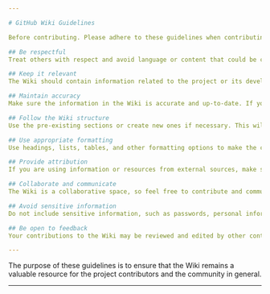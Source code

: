 ```yaml
---

# GitHub Wiki Guidelines

Before contributing. Please adhere to these guidelines when contributing to the ACE2 Wiki.

## Be respectful
Treat others with respect and avoid language or content that could be considered offensive or discriminatory.

## Keep it relevant
The Wiki should contain information related to the project or its development. Avoid adding content that is not related to the project or could be considered spam.

## Maintain accuracy
Make sure the information in the Wiki is accurate and up-to-date. If you notice any errors or outdated information, please update it or notify the Wiki maintainers.

## Follow the Wiki structure
Use the pre-existing sections or create new ones if necessary. This will help organize the information and make it easier to navigate.

## Use appropriate formatting
Use headings, lists, tables, and other formatting options to make the content easier to read and understand.

## Provide attribution
If you are using information or resources from external sources, make sure to provide proper attribution and follow any licensing requirements.

## Collaborate and communicate
The Wiki is a collaborative space, so feel free to contribute and communicate with other contributors. Discuss changes, ask questions, and seek feedback if necessary.

## Avoid sensitive information
Do not include sensitive information, such as passwords, personal information, or confidential project details.

## Be open to feedback
Your contributions to the Wiki may be reviewed and edited by other contributors. Be open to feedback and constructive criticism, and use it to improve the quality of the Wiki.

---
```


The purpose of these guidelines is to ensure that the Wiki remains a valuable resource for the project contributors and the community in general.

---

